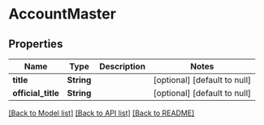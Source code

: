 # AccountMaster

## Properties
Name | Type | Description | Notes
------------ | ------------- | ------------- | -------------
**title** | **String** |  | [optional] [default to null]
**official_title** | **String** |  | [optional] [default to null]

[[Back to Model list]](../README.md#documentation-for-models) [[Back to API list]](../README.md#documentation-for-api-endpoints) [[Back to README]](../README.md)


